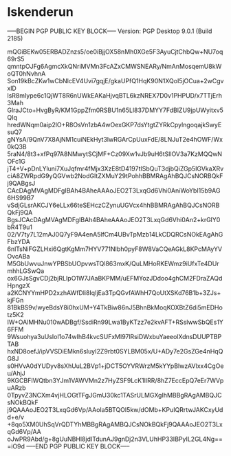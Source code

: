 # Iskenderun
—–BEGIN PGP PUBLIC KEY BLOCK—–
Version: PGP Desktop 9.0.1 (Build 2185)

mQGiBEKw05ERBADZnzs5/oe0iBjjOX58nMh0XGe5F3AyuCjtChbQw+NU7oq69rS5
qmntpOJFg6AgmcXkQNriMVMn3FcAZxCMWSNEARy/NmAnMosqemU8kWoQT0hNvhnA
Son19kBcZKw1wCbNlcEV4Uvi7gqjE/gkaUPfQ1HqK90N1XQoI5jOCua+2wCgvxlD
lsR8mIype6c1QjWT8R6nUWkEAKaHjvqBTL6kzNREX7D0v1PHPUD/x7TTjErh3Mah
GlraJCto+HvgByR/KM1GppZfm0RSBU1n65Ll837DMYY7FdBlZU9jpUWyitxv5QIq
hredWNqm0aip2lO+R8OsVn1zbA4wOexGKP7dsYtgtZYRkCpylngoqajkSwyEsuQ7
gNYsA/9QnV7X8AjNM1cuiNEkHyt3lwRGArCpUuxFdE/8LNJuT2e4hOWF/Wx0kQ3B
5raN4/8t3+xfPq97A8NMwytSCjMF+Cz09Xw1vJb9uH6tSllOV3a7KzMQQwNOFc1G
jT4+V+pDnLYluni7XuJqfmr4fMjx3XzE8tD4197tISbQuT3djbQiZGp5IGVkaXRv
ciA8ZWRpdG9yQGVwb2NodGltZXMuY29tPohhBBMRAgAhBQJCsNORBQkFj9QABgsJ
CAcDAgMVAgMDFgIBAh4BAheAAAoJEO2T3LxqGd6Vhi0AniWoYbI15b9AG6HS99B7
vSdjGLsrAKCJY6eLLx66teSEHczCZynuUGVcx4hhBBMRAgAhBQJCsNORBQkFj9QA
BgsJCAcDAgMVAgMDFgIBAh4BAheAAAoJEO2T3LxqGd6Vhi0An2+krGlY0bR4T9u1
02/V7ty7L12mAJ0Q7yF9A4enA5lfCm4UBvTpMzb14LkCDQRCsNOkEAgAhGFbzYDA
6nlTsNiFGZLHxi6QgtKgMm7HYV771NIbh0pyF8W8VaCQeAGkL8KPcMAyYVOvcABa
M5GbUwvuJnwYPBSbUOpvwsTQl863mxK/QuLMHoRKEWmz9iUfxTe4DUrmhhLGSwQa
ox6GJsSgvCDj2bjRLIpO1W7JAaBKPMM/uEFMYozJDdoo4ghCM2FDraZAQdHpngzX
a2KCNYYmHPD2xzhAWfDli8IqIjEa3TpQGvfAWhH7QoUtXSKd76B1b+3ZJs+kjFGn
81BkBS9v/wyeBdsY8i0hxUM+Y4TkBiw86nJ5BhnBkMoqKOXBtZ6di5mEDHotz5K2
IW+OAlMHNu010wADBgf/SsdiRn99Lwa1ByKTzz7e2kvAFT+RSslwwSbQEs1Y6FFM
9Wsuohya3uUsIol1o74wIhB4kvcSUFxMl97lRsiDWxbuYaeeolXdnsDUUPTBPTAB
hxND8oefJ/ipVVSDiEMkn6sluyI2Z9rbt0SYLBM05x/U+ADy7e2GsZGe4nHqQG8J
s0HVvA0dYUDyv8sXhUuL2BVp1+jDCT5OYVRWrzM5kYYpBlwzAVlxx4CgOeu/AhjJ
9KGCBFIWQtbn3YJm1VAWVMn2z7HyZSF9LcK1lIRR/8hZ7EccEpQ7eEr7WVpuARzb
0TpyvZ3NCXm4vjHLOGtTFgJGmU30kc1TASrULMGXgIhMBBgRAgAMBQJCsNOkBQkF
j9QAAAoJEO2T3LxqGd6Vp/AAoIa5BTQOI5kw/dOMb+KPuIQRrtwJAKCxyUdd+e/v
+8qo5XM0UhSqVrQDTYhMBBgRAgAMBQJCsNOkBQkFj9QAAAoJEO2T3LxqGd6Vp/AA
oJwPR9Abd/g+8gUuNBHl8jdITdunAJ9gnDj2n3VLUhHP33IBPyIL2GL4Ng==
=iO9d
—–END PGP PUBLIC KEY BLOCK—–
